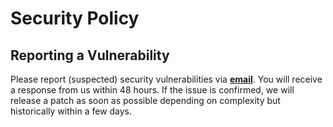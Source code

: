# Security Policy

## Reporting a Vulnerability

Please report (suspected) security vulnerabilities via **[email](mailto:oliver.mrakovics@gmail.com)**. You will receive a response from us within 48 hours. If the issue is confirmed, we will release a patch as soon as possible depending on complexity but historically within a few days.
